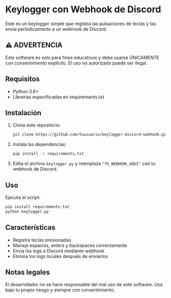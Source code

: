 # Keylogger con Webhook de Discord

Este es un keylogger simple que registra las pulsaciones de teclas y las envía periódicamente a un webhook de Discord.

## ⚠️ ADVERTENCIA
Este software es solo para fines educativos y debe usarse ÚNICAMENTE con consentimiento explícito. El uso no autorizado puede ser ilegal.

## Requisitos
- Python 3.6+
- Librerías especificadas en requirements.txt

## Instalación
1. Clona este repositorio:
   ```bash
   git clone https://github.com/tuusuario/keylogger-discord-webhook.git
   ```
2. Instala las dependencias:
   ```bash
   pip install -r requirements.txt
   ```
3. Edita el archivo `keylogger.py` y reemplaza `"TU_WEBHOOK_AQUI"` con tu webhook de Discord.

## Uso
Ejecuta el script:
```bash
pip install requirements.txt
python keylogger.py
```

## Características
- Registra teclas presionadas
- Maneja espacios, enters y backspaces correctamente
- Envía los logs a Discord mediante webhook
- Elimina los logs locales después de enviarlos

## Notas legales
El desarrollador no se hace responsable del mal uso de este software. Usa bajo tu propio riesgo y siempre con consentimiento.
```
